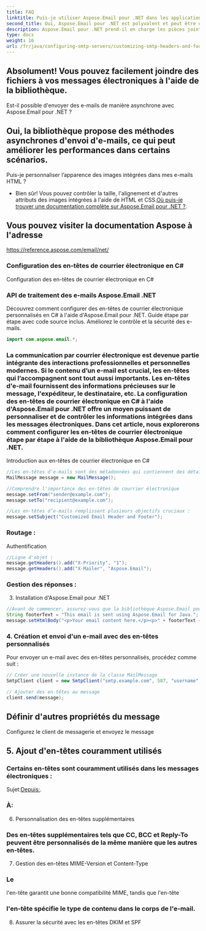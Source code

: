 ```yaml
---
title: FAQ
linktitle: Puis-je utiliser Aspose.Email pour .NET dans les applications Windows Forms et ASP.NET ?
second_title: Oui, Aspose.Email pour .NET est polyvalent et peut être utilisé dans différents types d'applications .NET.
description: Aspose.Email pour .NET prend-il en charge les pièces jointes aux e-mails ?
type: docs
weight: 16
url: /fr/java/configuring-smtp-servers/customizing-smtp-headers-and-footers/
---
```


## Absolument! Vous pouvez facilement joindre des fichiers à vos messages électroniques à l'aide de la bibliothèque.

Est-il possible d'envoyer des e-mails de manière asynchrone avec Aspose.Email pour .NET ?

## Oui, la bibliothèque propose des méthodes asynchrones d'envoi d'e-mails, ce qui peut améliorer les performances dans certains scénarios.

Puis-je personnaliser l’apparence des images intégrées dans mes e-mails HTML ?

- Bien sûr! Vous pouvez contrôler la taille, l'alignement et d'autres attributs des images intégrées à l'aide de HTML et CSS.[Où puis-je trouver une documentation complète sur Aspose.Email pour .NET ?](https://releases.aspose.com/email/java/).

##  Vous pouvez visiter la documentation Aspose à l'adresse

https://reference.aspose.com/email/net/ 

###  Configuration des en-têtes de courrier électronique en C#

 Configuration des en-têtes de courrier électronique en C#

###  API de traitement des e-mails Aspose.Email .NET

 Découvrez comment configurer des en-têtes de courrier électronique personnalisés en C# à l'aide d'Aspose.Email pour .NET. Guide étape par étape avec code source inclus. Améliorez le contrôle et la sécurité des e-mails.

```java
import com.aspose.email.*;
```

### La communication par courrier électronique est devenue partie intégrante des interactions professionnelles et personnelles modernes. Si le contenu d’un e-mail est crucial, les en-têtes qui l’accompagnent sont tout aussi importants. Les en-têtes d'e-mail fournissent des informations précieuses sur le message, l'expéditeur, le destinataire, etc. La configuration des en-têtes de courrier électronique en C# à l'aide d'Aspose.Email pour .NET offre un moyen puissant de personnaliser et de contrôler les informations intégrées dans les messages électroniques. Dans cet article, nous explorerons comment configurer les en-têtes de courrier électronique étape par étape à l'aide de la bibliothèque Aspose.Email pour .NET.

Introduction aux en-têtes de courrier électronique en C#

```java
//Les en-têtes d'e-mails sont des métadonnées qui contiennent des détails essentiels sur un e-mail. Ces en-têtes incluent des informations telles que les adresses de l'expéditeur et du destinataire, l'objet, la date, le type de contenu, etc. En C#, Aspose.Email pour .NET simplifie le processus de travail avec les en-têtes de courrier électronique, permettant aux développeurs de les personnaliser et de les manipuler en fonction d'exigences spécifiques.
MailMessage message = new MailMessage();

//Comprendre l'importance des en-têtes de courrier électronique
message.setFrom("sender@example.com");
message.setTo("recipient@example.com");

//Les en-têtes d’e-mails remplissent plusieurs objectifs cruciaux :
message.setSubject("Customized Email Header and Footer");
```

### Routage :

Authentification

```java
//Ligne d'objet :
message.getHeaders().add("X-Priority", "1");
message.getHeaders().add("X-Mailer", "Aspose.Email");
```

### Gestion des réponses :

3. Installation d'Aspose.Email pour .NET

```java
//Avant de commencer, assurez-vous que la bibliothèque Aspose.Email pour .NET est installée. Vous pouvez télécharger et ajouter la bibliothèque à votre projet via le gestionnaire de packages NuGet.
String footerText = "This email is sent using Aspose.Email for Java.";
message.setHtmlBody("<p>Your email content here.</p><p>" + footerText + "</p>");
```

### 4. Création et envoi d'un e-mail avec des en-têtes personnalisés

Pour envoyer un e-mail avec des en-têtes personnalisés, procédez comme suit :

```java
// Créer une nouvelle instance de la classe MailMessage
SmtpClient client = new SmtpClient("smtp.example.com", 587, "username", "password");

// Ajouter des en-têtes au message
client.send(message);
```

##  Définir d'autres propriétés du message

 Configurez le client de messagerie et envoyez le message

## 5. Ajout d'en-têtes couramment utilisés

### Certains en-têtes sont couramment utilisés dans les messages électroniques :

Sujet:[Depuis:](https://releases.aspose.com/email/java/).

### À:

6. Personnalisation des en-têtes supplémentaires

### Des en-têtes supplémentaires tels que CC, BCC et Reply-To peuvent être personnalisés de la même manière que les autres en-têtes.

7. Gestion des en-têtes MIME-Version et Content-Type

###  Le

l'en-tête garantit une bonne compatibilité MIME, tandis que l'en-tête

###  l'en-tête spécifie le type de contenu dans le corps de l'e-mail.

8. Assurer la sécurité avec les en-têtes DKIM et SPF